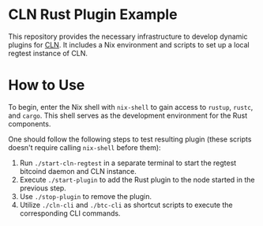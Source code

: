 # CLN Rust Plugin Example

This repository provides the necessary infrastructure to develop dynamic plugins for [CLN](https://github.com/ElementsProject/lightning). It includes a Nix environment and scripts to set up a local regtest instance of CLN.

# How to Use

To begin, enter the Nix shell with `nix-shell` to gain access to `rustup`, `rustc`, and `cargo`. This shell serves as the development environment for the Rust components.

One should follow the following steps to test resulting plugin (these scripts doesn't require calling `nix-shell` before them):
1. Run `./start-cln-regtest` in a separate terminal to start the regtest bitcoind daemon and CLN instance.
2. Execute `./start-plugin` to add the Rust plugin to the node started in the previous step.
3. Use `./stop-plugin` to remove the plugin.
4. Utilize `./cln-cli` and `./btc-cli` as shortcut scripts to execute the corresponding CLI commands.